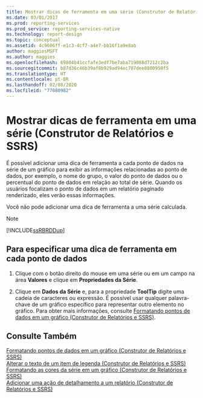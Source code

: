 ```yaml
---
title: Mostrar dicas de ferramenta em uma série (Construtor de Relatórios) | Microsoft Docs
ms.date: 03/01/2017
ms.prod: reporting-services
ms.prod_service: reporting-services-native
ms.technology: report-design
ms.topic: conceptual
ms.assetid: 4c9606ff-e1c3-4cf7-a4e7-bb16f1a9e8ab
author: maggiesMSFT
ms.author: maggies
ms.openlocfilehash: 69804b41ccfafe3edf7be7aba719088d7212c2ba
ms.sourcegitcommit: b87d36c46b39af8b929ad94ec707dee8800950f5
ms.translationtype: HT
ms.contentlocale: pt-BR
ms.lasthandoff: 02/08/2020
ms.locfileid: "77080982"
---
```

# <a name="show-tooltips-on-a-series-report-builder-and-ssrs"></a>Mostrar dicas de ferramenta em uma série (Construtor de Relatórios e SSRS)
  É possível adicionar uma dica de ferramenta a cada ponto de dados na série de um gráfico para exibir as informações relacionadas ao ponto de dados, por exemplo, o nome do grupo, o valor do ponto de dados ou o percentual do ponto de dados em relação ao total de série. Quando os usuários focalizam o ponto de dados em um relatório paginado renderizado, eles verão essas informações.  
  
 Você não pode adicionar uma dica de ferramenta a uma série calculada.  
  
> [!NOTE]  
>  [!INCLUDE[ssRBRDDup](../../includes/ssrbrddup-md.md)]  
  
## <a name="to-specify-a-tooltip-on-each-data-point"></a>Para especificar uma dica de ferramenta em cada ponto de dados  
  
1.  Clique com o botão direito do mouse em uma série ou em um campo na área **Valores** e clique em **Propriedades da Série**.  
  
2.  Clique em **Dados da Série** e, para a propriedade **ToolTip** digite uma cadeia de caracteres ou expressão. É possível usar qualquer palavra-chave de um gráfico específico para representar outro elemento no gráfico. Para obter mais informações, consulte [Formatando pontos de dados em um gráfico &#40;Construtor de Relatórios e SSRS&#41;](../../reporting-services/report-design/formatting-data-points-on-a-chart-report-builder-and-ssrs.md).  
  
## <a name="see-also"></a>Consulte Também  
 [Formatando pontos de dados em um gráfico &#40;Construtor de Relatórios e SSRS&#41;](../../reporting-services/report-design/formatting-data-points-on-a-chart-report-builder-and-ssrs.md)   
 [Alterar o texto de um item de legenda &#40;Construtor de Relatórios e SSRS&#41;](../../reporting-services/report-design/chart-legend-change-item-text-report-builder.md)   
 [Formatando as cores da série em um gráfico &#40;Construtor de Relatórios e SSRS&#41;](../../reporting-services/report-design/formatting-series-colors-on-a-chart-report-builder-and-ssrs.md)   
 [Adicionar uma ação de detalhamento a um relatório &#40;Construtor de Relatórios e SSRS&#41;](../../reporting-services/report-design/add-a-drillthrough-action-on-a-report-report-builder-and-ssrs.md)  
  
  
